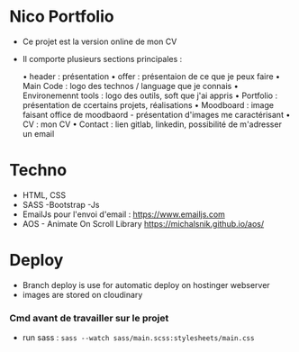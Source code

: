 # Nico Portfolio

- Ce projet est la version online de mon CV
- Il comporte plusieurs sections principales :

  • header : présentation
  • offer : présentaion de ce que je peux faire
  • Main Code : logo des technos / language que je connais
  • Environemennt tools : logo des outils, soft que j'ai appris
  • Portfolio : présentation de ccertains projets, réalisations
  • Moodboard : image faisant office de moodbaord - présentation d'images me caractérisant
  • CV : mon CV
  • Contact : lien gitlab, linkedin, possibilité de m'adresser un email

# Techno

- HTML, CSS
- SASS
  -Bootstrap
  -Js
- EmailJs pour l'envoi d'email : https://www.emailjs.com
- AOS - Animate On Scroll Library https://michalsnik.github.io/aos/

# Deploy

- Branch deploy is use for automatic deploy on hostinger webserver
- images are stored on cloudinary

### Cmd avant de travailler sur le projet

- run sass : `sass --watch sass/main.scss:stylesheets/main.css`
